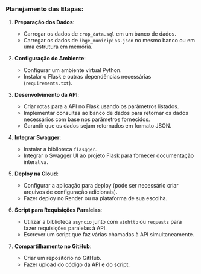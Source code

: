 ### Planejamento das Etapas:

1. **Preparação dos Dados**:
    - Carregar os dados de `crop_data.sql` em um banco de dados.
    - Carregar os dados de `ibge_municipios.json` no mesmo banco ou em uma estrutura em memória.

2. **Configuração do Ambiente**:
    - Configurar um ambiente virtual Python.
    - Instalar o Flask e outras dependências necessárias (`requirements.txt`).

3. **Desenvolvimento da API**:
    - Criar rotas para a API no Flask usando os parâmetros listados.
    - Implementar consultas ao banco de dados para retornar os dados necessários com base nos parâmetros fornecidos.
    - Garantir que os dados sejam retornados em formato JSON.

4. **Integrar Swagger**:
    - Instalar a biblioteca `flasgger`.
    - Integrar o Swagger UI ao projeto Flask para fornecer documentação interativa.

5. **Deploy na Cloud**:
    - Configurar a aplicação para deploy (pode ser necessário criar arquivos de configuração adicionais).
    - Fazer deploy no Render ou na plataforma de sua escolha.

6. **Script para Requisições Paralelas**:
    - Utilizar a biblioteca `asyncio` junto com `aiohttp` ou `requests` para fazer requisições paralelas à API.
    - Escrever um script que faz várias chamadas à API simultaneamente.

7. **Compartilhamento no GitHub**:
    - Criar um repositório no GitHub.
    - Fazer upload do código da API e do script.

